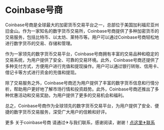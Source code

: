 # Coinbase号商

Coinbase号商是全球最大的加密货币交易平台之一，总部位于美国加利福尼亚州旧金山。作为一家知名的数字货币交易所，Coinbase号商提供了多种加密货币的交易服务，包括比特币、以太坊、莱特币等。用户可以通过Coinbase号商轻松地进行数字货币的交易、存储和管理。

作为一家领先的数字货币交易平台，Coinbase号商拥有丰富的交易品种和稳定的交易系统，为用户提供了安全、可靠的交易环境。此外，Coinbase号商还提供了多种支付方式，方便用户进行充值和提现操作。用户可以通过银行转账、信用卡、借记卡等方式进行资金的充值和提现。

除了交易服务之外，Coinbase号商还为用户提供了丰富的数字货币信息和行情分析，帮助用户更好地了解市场行情和投资趋势。此外，Coinbase号商还推出了多种优惠活动和交易奖励，为用户提供了更多的交易机会和福利。

总之，Coinbase号商作为全球领先的数字货币交易平台，为用户提供了安全、便捷的数字货币交易服务，深受广大用户的信赖和好评。

更多 关于coinbase号商 请通过✈与我们联系，感谢阅读，谢谢！[点这里✈联系](https://lm.k02.cc)